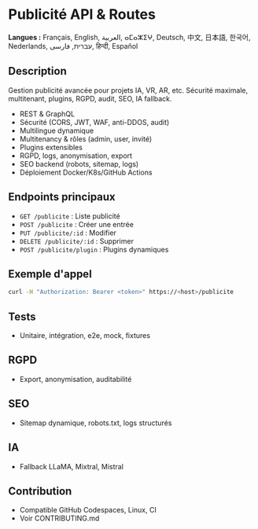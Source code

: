 # Publicité API & Routes

**Langues :** Français, English, العربية, ⴰⵎⴰⵣⵉⵖ, Deutsch, 中文, 日本語, 한국어, Nederlands, עברית, فارسی, हिन्दी, Español

## Description
Gestion publicité avancée pour projets IA, VR, AR, etc. Sécurité maximale, multitenant, plugins, RGPD, audit, SEO, IA fallback.

- REST & GraphQL
- Sécurité (CORS, JWT, WAF, anti-DDOS, audit)
- Multilingue dynamique
- Multitenancy & rôles (admin, user, invité)
- Plugins extensibles
- RGPD, logs, anonymisation, export
- SEO backend (robots, sitemap, logs)
- Déploiement Docker/K8s/GitHub Actions

## Endpoints principaux
- `GET /publicite` : Liste publicité
- `POST /publicite` : Créer une entrée
- `PUT /publicite/:id` : Modifier
- `DELETE /publicite/:id` : Supprimer
- `POST /publicite/plugin` : Plugins dynamiques

## Exemple d'appel
```bash
curl -H "Authorization: Bearer <token>" https://<host>/publicite
```

## Tests
- Unitaire, intégration, e2e, mock, fixtures

## RGPD
- Export, anonymisation, auditabilité

## SEO
- Sitemap dynamique, robots.txt, logs structurés

## IA
- Fallback LLaMA, Mixtral, Mistral

## Contribution
- Compatible GitHub Codespaces, Linux, CI
- Voir CONTRIBUTING.md
